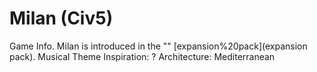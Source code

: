 # Milan (Civ5)

Game Info.
Milan is introduced in the "" [expansion%20pack](expansion pack).
Musical Theme Inspiration: ?
Architecture: Mediterranean